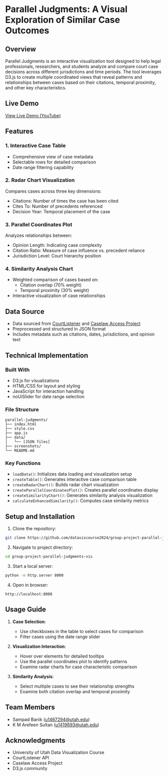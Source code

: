 # Parallel Judgments: A Visual Exploration of Similar Case Outcomes

## Overview
Parallel Judgments is an interactive visualization tool designed to help legal professionals, researchers, and students analyze and compare court case decisions across different jurisdictions and time periods. The tool leverages D3.js to create multiple coordinated views that reveal patterns and relationships between cases based on their citations, temporal proximity, and other key characteristics.

## Live Demo
[View Live Demo (YouTube)](https://youtu.be/5fxkzTyYewM)

## Features

### 1. Interactive Case Table
- Comprehensive view of case metadata
- Selectable rows for detailed comparison
- Date range filtering capability

### 2. Radar Chart Visualization
Compares cases across three key dimensions:
- Citations: Number of times the case has been cited
- Cites To: Number of precedents referenced
- Decision Year: Temporal placement of the case

### 3. Parallel Coordinates Plot
Analyzes relationships between:
- Opinion Length: Indicating case complexity
- Citation Ratio: Measure of case influence vs. precedent reliance
- Jurisdiction Level: Court hierarchy position

### 4. Similarity Analysis Chart
- Weighted comparison of cases based on:
  - Citation overlap (70% weight)
  - Temporal proximity (30% weight)
- Interactive visualization of case relationships

## Data Source
- Data sourced from [CourtListener](https://www.courtlistener.com/) and [Caselaw Access Project](https://case.law/)
- Preprocessed and structured in JSON format
- Includes metadata such as citations, dates, jurisdictions, and opinion text

## Technical Implementation

### Built With
- D3.js for visualizations
- HTML/CSS for layout and styling
- JavaScript for interaction handling
- noUiSlider for date range selection

### File Structure
```
parallel-judgments/
├── index.html
├── style.css
├── app.js
├── data/
│   └── [JSON files]
├── screenshots/
└── README.md
```

### Key Functions
- `loadData()`: Initializes data loading and visualization setup
- `createTable()`: Generates interactive case comparison table
- `createRadarChart()`: Builds radar chart visualization
- `createParallelCoordinatesPlot()`: Creates parallel coordinates display
- `createSimilarityChart()`: Generates similarity analysis visualization
- `calculateEnhancedSimilarity()`: Computes case similarity metrics

## Setup and Installation

1. Clone the repository:
```bash
git clone https://github.com/dataviscourse2024/group-project-parallel-judgments-vis.git
```

2. Navigate to project directory:
```bash
cd group-project-parallel-judgments-vis
```

3. Start a local server:
```bash
python -m http.server 8000
```

4. Open in browser:
```
http://localhost:8000
```

## Usage Guide

1. **Case Selection**:
   - Use checkboxes in the table to select cases for comparison
   - Filter cases using the date range slider

2. **Visualization Interaction**:
   - Hover over elements for detailed tooltips
   - Use the parallel coordinates plot to identify patterns
   - Examine radar charts for case characteristic comparison

3. **Similarity Analysis**:
   - Select multiple cases to see their relationship strengths
   - Examine both citation overlap and temporal proximity

## Team Members
- Sampad Banik (u1467294@utah.edu)
- K M Arefeen Sultan (u1419693@utah.edu)

## Acknowledgments
- University of Utah Data Visualization Course
- CourtListener API
- Caselaw Access Project
- D3.js community